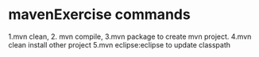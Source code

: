 # mavenExercise commands 
1.mvn clean, 2. mvn compile, 3.mvn package to create mvn project. 
4.mvn clean install other project 
5.mvn eclipse:eclipse to update classpath
